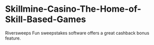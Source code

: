 # Skillmine-Casino-The-Home-of-Skill-Based-Games
Riversweeps Fun sweepstakes software offers a great cashback bonus feature.
